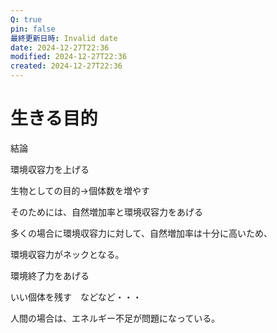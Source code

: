 ```yaml
---
Q: true
pin: false
最終更新日時: Invalid date
date: 2024-12-27T22:36
modified: 2024-12-27T22:36
created: 2024-12-27T22:36
---
```

# 生きる目的

結論

環境収容力を上げる

生物としての目的→個体数を増やす

そのためには、自然増加率と環境収容力をあげる

多くの場合に環境収容力に対して、自然増加率は十分に高いため、

環境収容力がネックとなる。

環境終了力をあげる

いい個体を残す　などなど・・・

人間の場合は、エネルギー不足が問題になっている。